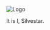 ![Logo](https://res.cloudinary.com/starbist/image/upload/v1609850862/logo-2021_wzpr68.svg)

It is I, Silvestar.

<!--
**maliMirkec/maliMirkec** is a ✨ _special_ ✨ repository because its `README.md` (this file) appears on your GitHub profile.

Here are some ideas to get you started:

- 🔭 I’m currently working on ...
- 🌱 I’m currently learning ...
- 👯 I’m looking to collaborate on ...
- 🤔 I’m looking for help with ...
- 💬 Ask me about ...
- 📫 How to reach me: ...
- 😄 Pronouns: ...
- ⚡ Fun fact: ...
-->
